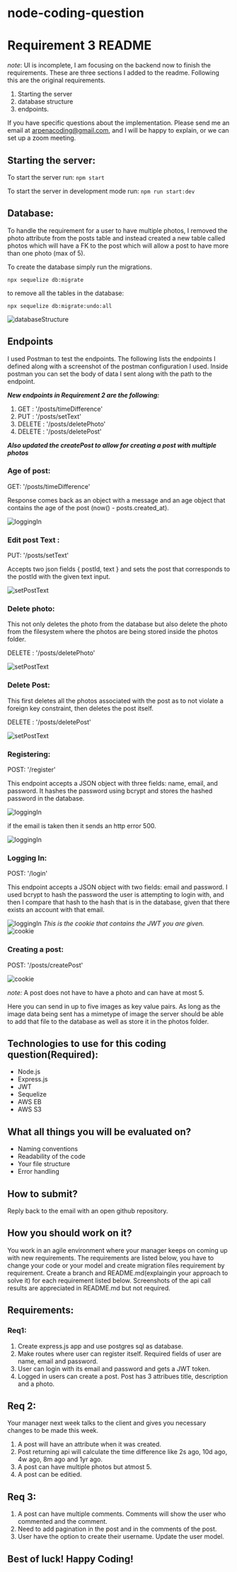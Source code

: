 # node-coding-question

# Requirement 3 README
*note*: UI is incomplete, I am focusing on the backend now to 
finish the requirements. These are three sections I added to 
the readme. Following this are the original requirements.

1. Starting the server
2. database structure
3. endpoints.

If you have specific questions about the 
implementation. Please send me an email at arpenacoding@gmail.com,
and I will be happy to explain, or we can set up a zoom meeting.

## Starting the server:

To start the server run:
`npm start`

To start the server in development mode run:
`npm run start:dev`

## Database:

To handle the requirement for a user to have multiple photos, 
I removed the photo attribute from the posts table and instead 
created a new table called photos which will have a FK to the post
which will allow a post to have more than one photo (max of 5).

To create the database simply run the migrations.

`npx sequelize db:migrate`

to remove all the tables in the database:

`npx sequelize db:migrate:undo:all`

![databaseStructure](./readmeImages/databaseReq2.jpg)


## Endpoints


I used Postman to test the endpoints. 
The following lists the endpoints I defined along with a screenshot
of the postman configuration I used. Inside postman you can set the body 
of data I sent along with the path to the endpoint. 

***New endpoints in Requirement 2 are the following:***

1. GET    : '/posts/timeDifference'
2. PUT    : '/posts/setText'
3. DELETE : '/posts/deletePhoto'
4. DELETE : '/posts/deletePost'

***Also updated the createPost to allow for creating a post with 
multiple photos***

### **Age of post:**

GET: '/posts/timeDifference'

Response comes back as an object with a message and an age object 
that contains the age of the post (now() - posts.created\_at).

![loggingIn](./readmeImages/postAge.jpg)


### **Edit post Text :**

PUT: '/posts/setText'

Accepts two json fields { postId, text } and sets the post that 
corresponds to the postId with the given text input.


![setPostText](./readmeImages/setPostText.jpg)

### **Delete photo:**

This not only deletes the photo from the database but also delete 
the photo from the filesystem where the photos are being stored inside 
the photos folder.

DELETE : '/posts/deletePhoto'

![setPostText](./readmeImages/deletePhoto.jpg)

### **Delete Post:**

This first deletes all the photos associated with the post as to not 
violate a foreign key constraint, then deletes the post itself.

DELETE : '/posts/deletePost'

![setPostText](./readmeImages/deletePost.jpg)

### **Registering:** 

POST: '/register'

This endpoint accepts a JSON object with three fields: 
name, email, and password. It hashes the password using bcrypt 
and stores the hashed password in the database.

![loggingIn](./readmeImages/register.jpg)

if the email is taken then it sends an http error 500.

![loggingIn](./readmeImages/registerEmailExists.jpg)

### **Logging In:** 

POST: '/login'

This endpoint accepts a JSON object with two fields: email and password.
I used bcrypt to hash the password the user is attempting to login with, 
and then I compare that hash to the hash that is in the database, given 
that there exists an account with that email.

![loggingIn](./readmeImages/loggingInAPI.jpg)
*This is the cookie that contains the JWT you are given.*
![cookie](./readmeImages/logginInAPIWithCookie.jpg)

### **Creating a post:** 
POST: '/posts/createPost'

![cookie](./readmeImages/createPost.jpg)
 
*note:* A post does not have to have a photo and can have at most 5.

Here you can send in up to five images as key value pairs. 
As long as the image data being sent has a mimetype of image 
the server should be able to add that file to the database as well 
as store it in the photos folder.


## Technologies to use for this coding question(Required):
* Node.js
* Express.js
* JWT
* Sequelize
* AWS EB
* AWS S3

## What all things you will be evaluated on?
* Naming conventions 
* Readability of the code
* Your file structure
* Error handling

## How to submit?
Reply back to the email with an open github repository.

## How you should work on it?
You work in an agile environment where your manager keeps on coming up with new requirements. The requirements are listed below, you have to change your code or your model and create migration files requirement by requirement. Create a branch and README.md(explaingin your approach to solve it) for each requirement listed below. Screenshots of the api call results are appreciated in README.md but not required.

## Requirements:
### Req1:
1. Create express.js app and use postgres sql as database.
2. Make routes where user can register itself. Required fields of user are name, email and password.
3. User can login with its email and password and gets a JWT token.
4. Logged in users can create a post. Post has 3 attribues title, description and a photo.

## Req 2:
Your manager next week talks to the client and gives you necessary changes to be made this week.
1. A post will have an attribute when it was created.
2. Post returning api will calculate the time difference like 2s ago, 10d ago, 4w ago, 8m ago and 1yr ago.
3. A post can have multiple photos but atmost 5.
4. A post can be editied.

## Req 3:
1. A post can have multiple comments. Comments will show the user who commented and the comment.
2. Need to add pagination in the post and in the comments of the post.
3. User have the option to create their username. Update the user model.


## Best of luck! Happy Coding! 
